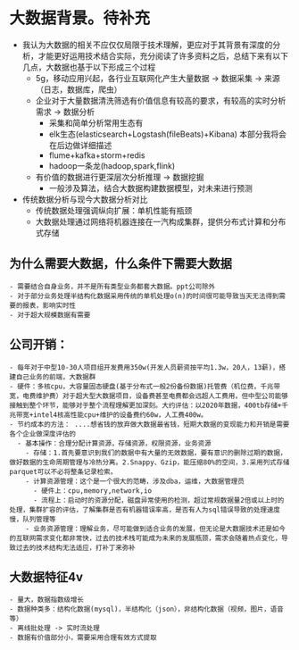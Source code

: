 # 大数据背景。待补充
  - 我认为大数据的相关不应仅仅局限于技术理解，更应对于其背景有深度的分析，才能更好运用技术结合实际，充分阅读了许多资料之后，总结下来有以下几点，大数据也基于以下形成三个过程
    - 5g，移动应用兴起，各行业互联网化产生大量数据  ->   数据采集 ->  来源（日志，数据库，爬虫）
    - 企业对于大量数据清洗筛选有价值信息有较高的要求，有较高的实时分析需求   ->  数据分析
      - 采集和简单分析常用生态有
      - elk生态(elasticsearch+Logstash(fileBeats)+Kibana) 本部分我将会在后边做详细描述
      - flume+kafka+storm+redis
      - hadoop一条龙(hadoop,spark,flink)
    - 有价值的数据进行更深层次分析推理  ->  数据挖掘
      - 一般涉及算法，结合大数据构建数据模型，对未来进行预测
 - 传统数据分析与现今大数据分析对比
    - 传统数据处理强调纵向扩展：单机性能有瓶颈
    - 大数据处理通过网络将机器连接在一汽构成集群，提供分布式计算和分布式存储
## 为什么需要大数据，什么条件下需要大数据
    - 需要结合自身业务，并不是所有类型业务都套大数据。ppt公司除外
    - 对于部分业务处理半结构化数据采用传统的单机处理o(n)的时间很可能导致当天无法得到需要的报表，影响实时性
    - 对于超大规模数据有需要
## 公司开销：
    - 每年对于中型10-30人项目组开发费用350w(开发人员薪资按平均1.3w，20人，13薪)，搭建自己业务的前端，大数据群
    - 硬件：多核cpu，大容量固态硬盘(基于分布式一般2份备份数据)托管费（机位费，千兆带宽，电费维护费）对于超大型大数据项目，设备费甚至电费都会远超人工费用，但中型公司能够接触到整个环节，能够对于整个流程理解更加深刻。大约评估：以2020年数据，400tb存储+千兆带宽+intel4核高性能cpu+维护的设备费约60w，人工费400w。
    - 节约成本的方法： ....想省钱的放弃做大数据最省钱，短期大数据的变现能力和开销是需要各个企业做深度评估的
      - 基本操作：合理分配计算资源，存储资源，权限资源，业务资源
        - 存储：1.首先要意识到我们的数据中有大量的无效数据，要有意识的删除过期的数据，做好数据的生命周期管理与冷热分离。2.Snappy、Gzip，能压缩80%的空间，3.采用列式存储parquet可以不必将整条记录检索。
        - 计算资源管理：这个是一个很大的范畴，涉及dba，运维，大数据管理员
          - 硬件上：cpu,memory,network,io
          - 流程上：启动时的资源分配，磁盘异常使用的检测，超过常规数据量2倍或以上时的处理，集群扩容的评估，了解集群是否有机器错误率高，是否有人为sql错误导致的处理速度慢，队列管理等
        - 业务资源管理：理解业务，尽可能做到适合业务的发展，但无论是大数据技术还是如今的互联网需求变化都非常快，过去的技术栈可能成为未来的发展瓶颈，需求会随着热点变化，导致过去的技术结构无法适应，打补丁来弥补
        
## 大数据特征4v
    - 量大，数据指数级增长
    - 数据种类多：结构化数据(mysql)，半结构化（json），非结构化数据（视频，图片，语音等）
    - 离线批处理 -> 实时流处理
    - 数据有价值部分小，需要采用合理有效方式提取
